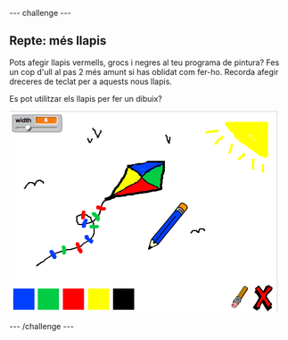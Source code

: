 \--- challenge \---

## Repte: més llapis

Pots afegir llapis vermells, grocs i negres al teu programa de pintura? Fes un cop d'ull al pas 2 més amunt si has oblidat com fer-ho. Recorda afegir dreceres de teclat per a aquests nous llapis.

Es pot utilitzar els llapis per fer un dibuix?

![captura de pantalla](images/paint-final.png)

\--- /challenge \---
